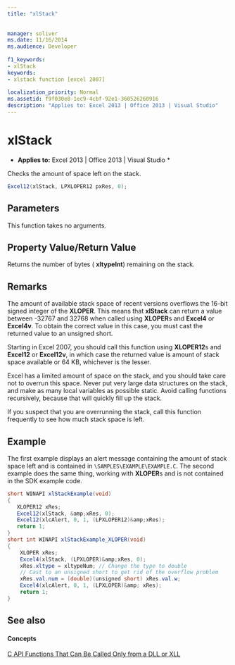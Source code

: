 ```yaml
---
title: "xlStack"
 
 
manager: soliver
ms.date: 11/16/2014
ms.audience: Developer
 
f1_keywords:
- xlStack
keywords:
- xlstack function [excel 2007]
 
localization_priority: Normal
ms.assetid: f9f030e8-1ec9-4cbf-92e1-360526260916
description: "Applies to: Excel 2013 | Office 2013 | Visual Studio"
---
```


# xlStack

 * **Applies to:** Excel 2013 | Office 2013 | Visual Studio * 
  
Checks the amount of space left on the stack.
  
```cs
Excel12(xlStack, LPXLOPER12 pxRes, 0);
```

## Parameters

This function takes no arguments.
  
## Property Value/Return Value

Returns the number of bytes ( **xltypeInt**) remaining on the stack.
  
## Remarks

The amount of available stack space of recent versions overflows the 16-bit signed integer of the **XLOPER**. This means that **xlStack** can return a value between -32767 and 32768 when called using **XLOPER**s and **Excel4** or **Excel4v**. To obtain the correct value in this case, you must cast the returned value to an unsigned short.
  
Starting in Excel 2007, you should call this function using **XLOPER12**s and **Excel12** or **Excel12v**, in which case the returned value is amount of stack space available or 64 KB, whichever is the lesser.
  
Excel has a limited amount of space on the stack, and you should take care not to overrun this space. Never put very large data structures on the stack, and make as many local variables as possible static. Avoid calling functions recursively, because that will quickly fill up the stack.
  
If you suspect that you are overrunning the stack, call this function frequently to see how much stack space is left.
  
## Example

The first example displays an alert message containing the amount of stack space left and is contained in  `\SAMPLES\EXAMPLE\EXAMPLE.C`. The second example does the same thing, working with **XLOPER**s and is not contained in the SDK example code.
  
```cs
short WINAPI xlStackExample(void)
{
   XLOPER12 xRes;
   Excel12(xlStack, &amp;xRes, 0);
   Excel12(xlcAlert, 0, 1, (LPXLOPER12)&amp;xRes);
   return 1;
} 
short int WINAPI xlStackExample_XLOPER(void)
{
    XLOPER xRes;
    Excel4(xlStack, (LPXLOPER)&amp;xRes, 0);
    xRes.xltype = xltypeNum; // Change the type to double
    // Cast to an unsigned short to get rid of the overflow problem
    xRes.val.num = (double)(unsigned short) xRes.val.w;
    Excel4(xlcAlert, 0, 1, (LPXLOPER)&amp; xRes);
    return 1;
}
```

## See also

#### Concepts

[C API Functions That Can Be Called Only from a DLL or XLL](c-api-functions-that-can-be-called-only-from-a-dll-or-xll.md)

